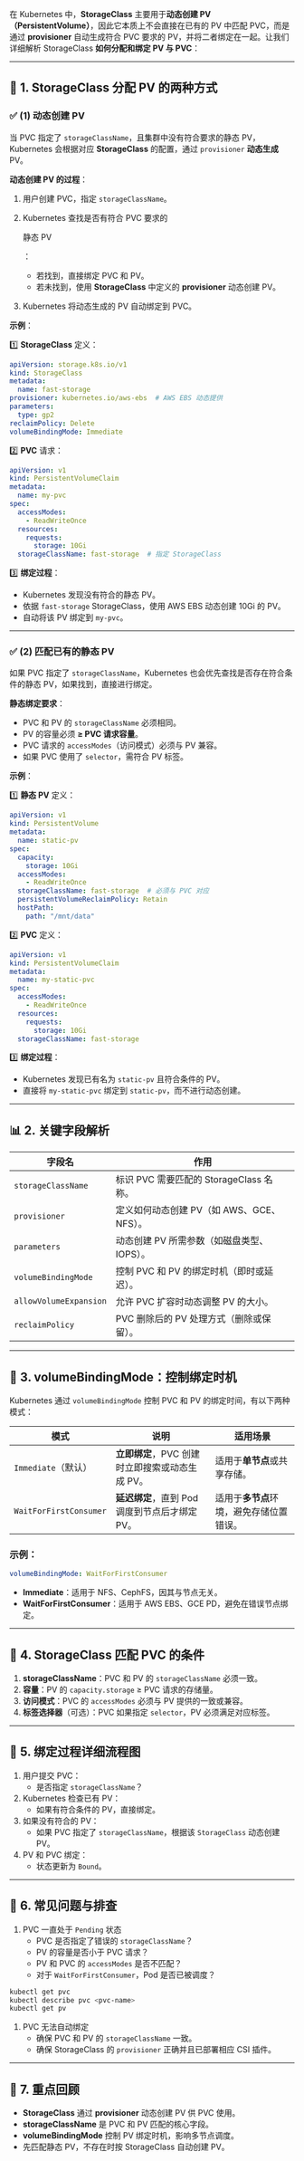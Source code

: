 在 Kubernetes 中，**StorageClass** 主要用于**动态创建 PV（PersistentVolume）**，因此它本质上不会直接在已有的 PV 中匹配 PVC，而是通过 **provisioner** 自动生成符合 PVC 要求的 PV，并将二者绑定在一起。让我们详细解析 StorageClass **如何分配和绑定 PV 与 PVC**：

------

## 📌 **1. StorageClass 分配 PV 的两种方式**

### ✅ **(1) 动态创建 PV**

当 PVC 指定了 `storageClassName`，且集群中没有符合要求的静态 PV，Kubernetes 会根据对应 **StorageClass** 的配置，通过 `provisioner` **动态生成** PV。

**动态创建 PV 的过程**：

1. 用户创建 PVC，指定 `storageClassName`。

2. Kubernetes 查找是否有符合 PVC 要求的 

   静态 PV

   ：

   - 若找到，直接绑定 PVC 和 PV。
   - 若未找到，使用 **StorageClass** 中定义的 **provisioner** 动态创建 PV。

3. Kubernetes 将动态生成的 PV 自动绑定到 PVC。

**示例**：

1️⃣ **StorageClass** 定义：

```yaml
apiVersion: storage.k8s.io/v1
kind: StorageClass
metadata:
  name: fast-storage
provisioner: kubernetes.io/aws-ebs  # AWS EBS 动态提供
parameters:
  type: gp2
reclaimPolicy: Delete
volumeBindingMode: Immediate
```

2️⃣ **PVC** 请求：

```yaml
apiVersion: v1
kind: PersistentVolumeClaim
metadata:
  name: my-pvc
spec:
  accessModes:
    - ReadWriteOnce
  resources:
    requests:
      storage: 10Gi
  storageClassName: fast-storage  # 指定 StorageClass
```

3️⃣ **绑定过程**：

- Kubernetes 发现没有符合的静态 PV。
- 依据 `fast-storage` StorageClass，使用 AWS EBS 动态创建 10Gi 的 PV。
- 自动将该 PV 绑定到 `my-pvc`。

------

### ✅ **(2) 匹配已有的静态 PV**

如果 PVC 指定了 `storageClassName`，Kubernetes 也会优先查找是否存在符合条件的静态 PV，如果找到，直接进行绑定。

**静态绑定要求**：

- PVC 和 PV 的 `storageClassName` 必须相同。
- PV 的容量必须 **≥ PVC 请求容量**。
- PVC 请求的 `accessModes`（访问模式）必须与 PV 兼容。
- 如果 PVC 使用了 `selector`，需符合 PV 标签。

**示例**：

1️⃣ **静态 PV** 定义：

```yaml
apiVersion: v1
kind: PersistentVolume
metadata:
  name: static-pv
spec:
  capacity:
    storage: 10Gi
  accessModes:
    - ReadWriteOnce
  storageClassName: fast-storage  # 必须与 PVC 对应
  persistentVolumeReclaimPolicy: Retain
  hostPath:
    path: "/mnt/data"
```

2️⃣ **PVC** 定义：

```yaml
apiVersion: v1
kind: PersistentVolumeClaim
metadata:
  name: my-static-pvc
spec:
  accessModes:
    - ReadWriteOnce
  resources:
    requests:
      storage: 10Gi
  storageClassName: fast-storage
```

3️⃣ **绑定过程**：

- Kubernetes 发现已有名为 `static-pv` 且符合条件的 PV。
- 直接将 `my-static-pvc` 绑定到 `static-pv`，而不进行动态创建。

------

## 📊 **2. 关键字段解析**

| 字段名                 | 作用                                       |
| ---------------------- | ------------------------------------------ |
| `storageClassName`     | 标识 PVC 需要匹配的 StorageClass 名称。    |
| `provisioner`          | 定义如何动态创建 PV（如 AWS、GCE、NFS）。  |
| `parameters`           | 动态创建 PV 所需参数（如磁盘类型、IOPS）。 |
| `volumeBindingMode`    | 控制 PVC 和 PV 的绑定时机（即时或延迟）。  |
| `allowVolumeExpansion` | 允许 PVC 扩容时动态调整 PV 的大小。        |
| `reclaimPolicy`        | PVC 删除后的 PV 处理方式（删除或保留）。   |

------

## 📌 **3. volumeBindingMode：控制绑定时机**

Kubernetes 通过 `volumeBindingMode` 控制 PVC 和 PV 的绑定时间，有以下两种模式：

| 模式                   | 说明                                            | 适用场景                                 |
| ---------------------- | ----------------------------------------------- | ---------------------------------------- |
| `Immediate`（默认）    | **立即绑定**，PVC 创建时立即搜索或动态生成 PV。 | 适用于**单节点**或共享存储。             |
| `WaitForFirstConsumer` | **延迟绑定**，直到 Pod 调度到节点后才绑定 PV。  | 适用于**多节点**环境，避免存储位置错误。 |

### 示例：

```yaml
volumeBindingMode: WaitForFirstConsumer
```

- **Immediate**：适用于 NFS、CephFS，因其与节点无关。
- **WaitForFirstConsumer**：适用于 AWS EBS、GCE PD，避免在错误节点绑定。

------

## 📌 **4. StorageClass 匹配 PVC 的条件**

1. **storageClassName**：PVC 和 PV 的 `storageClassName` 必须一致。
2. **容量**：PV 的 `capacity.storage` ≥ PVC 请求的存储量。
3. **访问模式**：PVC 的 `accessModes` 必须与 PV 提供的一致或兼容。
4. **标签选择器**（可选）：PVC 如果指定 `selector`，PV 必须满足对应标签。

------

## 📌 **5. 绑定过程详细流程图**

1. 用户提交 PVC：
   - 是否指定 `storageClassName`？
2. Kubernetes 检查已有 PV：
   - 如果有符合条件的 PV，直接绑定。
3. 如果没有符合的 PV：
   - 如果 PVC 指定了 `storageClassName`，根据该 `StorageClass` 动态创建 PV。
4. PV 和 PVC 绑定：
   - 状态更新为 `Bound`。

------

## 📌 **6. 常见问题与排查**

1. PVC 一直处于 `Pending` 状态
   - PVC 是否指定了错误的 `storageClassName`？
   - PV 的容量是否小于 PVC 请求？
   - PV 和 PVC 的 `accessModes` 是否不匹配？
   - 对于 `WaitForFirstConsumer`，Pod 是否已被调度？

```bash
kubectl get pvc
kubectl describe pvc <pvc-name>
kubectl get pv
```

1. PVC 无法自动绑定
   - 确保 PVC 和 PV 的 `storageClassName` 一致。
   - 确保 StorageClass 的 `provisioner` 正确并且已部署相应 CSI 插件。

------

## 📌 **7. 重点回顾**

- **StorageClass** 通过 **provisioner** 动态创建 PV 供 PVC 使用。
- **storageClassName** 是 PVC 和 PV 匹配的核心字段。
- **volumeBindingMode** 控制 PV 绑定时机，影响多节点调度。
- 先匹配静态 PV，不存在时按 StorageClass 自动创建 PV。